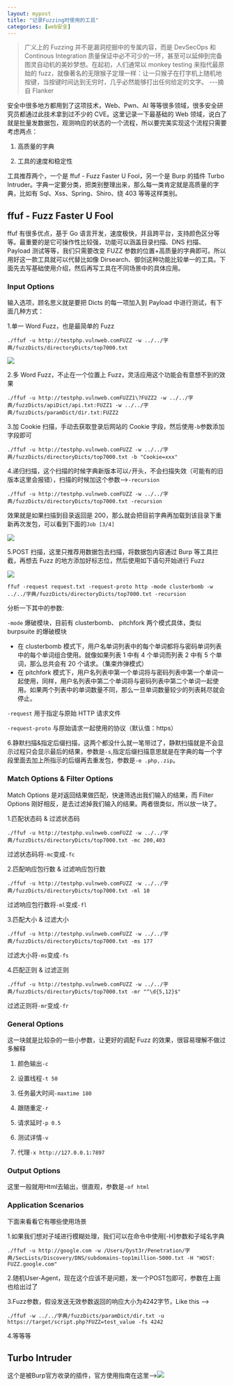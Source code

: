 ```yaml
---
layout: mypost
title: "记录Fuzzing时使用的工具"
categories: [web安全]
---
```


> 广义上的 Fuzzing 并不是漏洞挖掘中的专属内容，而是 DevSecOps 和 Continous Integration 质量保证中必不可少的一环，甚至可以延伸到完备图灵自动机的美妙梦想。在起初，人们通常以 monkey testing 来指代最原始的 fuzz，就像著名的无限猴子定理一样：让一只猴子在打字机上随机地按键，当按键时间达到无穷时，几乎必然能够打出任何给定的文字。 ---摘自 Flanker

安全中很多地方都用到了这项技术，Web、Pwn、AI 等等很多领域，很多安全研究员都通过此技术拿到过不少的 CVE。这里记录一下最基础的 Web 领域，说白了就是批量发数据包，观测响应的状态的一个流程，所以要完美实现这个流程只需要考虑两点：

1. 高质量的字典

2. 工具的速度和稳定性

工具推荐两个，一个是 ffuf - Fuzz Faster U Fool，另一个是 Burp 的插件 Turbo Intruder。字典一定要分类，把类别整理出来，那么每一类肯定就是高质量的字典，比如有 Sql、Xss、Spring、Shiro、绕 403 等等这样类别。

## ffuf - Fuzz Faster U Fool

ffuf 有很多优点，基于 Go 语言开发，速度极快，并且跨平台，支持颜色区分等等。最重要的是它可操作性比较强，功能可以涵盖目录扫描、DNS 扫描、Payload 测试等等，我们只需要改变 FUZZ 参数的位置+高质量的字典即可。所以用好这一款工具就可以代替比如像 Dirsearch、御剑这种功能比较单一的工具。下面先去写基础使用介绍，然后再写工具在不同场景中的具体应用。

### Input Options

输入选项，顾名思义就是要把 Dicts 的每一项加入到 Payload 中进行测试，有下面几种方式：

1.单一 Word Fuzz，也是最简单的 Fuzz

```
./ffuf -u http://testphp.vulnweb.comFUZZ -w ../../字典/fuzzDicts/directoryDicts/top7000.txt
```

![](1.png)

2.多 Word Fuzz，不止在一个位置上 Fuzz，灵活应用这个功能会有意想不到的效果

```
./ffuf -u http://testphp.vulnweb.comFUZZ1\?FUZZ2 -w ../../字典/fuzzDicts/apiDict/api.txt:FUZZ1 -w ../../字典/fuzzDicts/paramDict/dir.txt:FUZZ2
```

3.加 Cookie 扫描，手动去获取登录后网站的 Cookie 字段，然后使用`-b`参数添加字段即可

```
./ffuf -u http://testphp.vulnweb.comFUZZ -w ../../字典/fuzzDicts/directoryDicts/top7000.txt -b "Cookie=xxx"
```

4.递归扫描，这个扫描的时候字典新版本可以`/`开头，不会扫描失效（可能有的旧版本这里会报错），扫描的时候加这个参数-->`-recursion`

```
./ffuf -u http://testphp.vulnweb.comFUZZ -w ../../字典/fuzzDicts/directoryDicts/top7000.txt -recursion
```

效果就是如果扫描到目录返回是 200，那么就会把目前字典再加载到该目录下重新再次发包，可以看到下面的`Job [3/4]`

![](2.png)

5.POST 扫描，这里只推荐用数据包去扫描，将数据包内容通过 Burp 等工具拦截，再想去 Fuzz 的地方添加好标志位，然后使用如下语句开始进行 Fuzz

![](3.png)

```
ffuf -request request.txt -request-proto http -mode clusterbomb -w ../../字典/fuzzDicts/directoryDicts/top7000.txt -recursion
```

分析一下其中的参数:

`-mode` 爆破模块，目前有 clusterbomb、 pitchfork 两个模式具体，类似 burpsuite 的爆破模块

- 在 clusterbomb 模式下，用户名单词列表中的每个单词都将与密码单词列表中的每个单词组合使用。就像如果列表 1 中有 4 个单词而列表 2 中有 5 个单词，那么总共会有 20 个请求。（集束炸弹模式）
- 在 pitchfork 模式下，用户名列表中第一个单词将与密码列表中第一个单词一起使用，同样，用户名列表中第二个单词将与密码列表中第二个单词一起使用。如果两个列表中的单词数量不同，那么一旦单词数量较少的列表耗尽就会停止。

`-request` 用于指定与原始 HTTP 请求文件

`-request-proto` 与原始请求一起使用的协议（默认值：https）

6.静默扫描&指定后缀扫描，这两个都没什么就一笔带过了，静默扫描就是不会显示过程只会显示最后的结果，参数是`-s`,指定后缀扫描意思就是在字典的每一个字段里面去加上所指示的后缀再去重发包，参数是`-e .php,.zip`。

### Match Options & Filter Options

Match Options 是对返回结果做匹配，快速筛选出我们输入的结果，而 Filter Options 刚好相反，是去过滤掉我们输入的结果。两者很类似，所以放一块了。

1.匹配状态码 & 过滤状态码

```
./ffuf -u http://testphp.vulnweb.comFUZZ -w ../../字典/fuzzDicts/directoryDicts/top7000.txt -mc 200,403
```

过滤状态码将`-mc`变成`-fc`

2.匹配响应包行数 & 过滤响应包行数

```
./ffuf -u http://testphp.vulnweb.comFUZZ -w ../../字典/fuzzDicts/directoryDicts/top7000.txt -ml 10
```

过滤响应包行数将`-ml`变成`-fl`

3.匹配大小 & 过滤大小

```
./ffuf -u http://testphp.vulnweb.comFUZZ -w ../../字典/fuzzDicts/directoryDicts/top7000.txt -ms 177
```

过滤大小将`-ms`变成`-fs`

4.匹配正则 & 过滤正则

```
./ffuf -u http://testphp.vulnweb.comFUZZ -w ../../字典/fuzzDicts/directoryDicts/top7000.txt -mr "^\d{5,12}$"
```

过滤正则将`-mr`变成`-fr`

### General Options

这一块就是比较杂的一些小参数，让更好的调配 Fuzz 的效果，很容易理解不做过多解释

1. 颜色输出`-c`

2. 设置线程`-t 50`

3. 任务最大时间`-maxtime 180`

4. 跟随重定`-r`

5. 请求延时`-p 0.5`

6. 测试详情`-v`

7. 代理`-x http://127.0.0.1:7897`

### Output Options

这里一般就用Html去输出，很直观，参数是`-of html`

### Application Scenarios

下面来看看它有哪些使用场景

1.如果我们想对子域进行模糊处理，我们可以在命令中使用[-H]参数和子域名字典

```
./ffuf -u http://google.com -w /Users/Oyst3r/Penetration/字典/SecLists/Discovery/DNS/subdomains-top1million-5000.txt -H "HOST: FUZZ.google.com"
```

2.随机User-Agent，现在这个应该不是问题，发一个POST包即可，参数在上面也给出过了

3.Fuzz参数，假设发送无效参数返回的响应大小为4242字节，Like this -->

```
./ffuf -w ../../字典/fuzzDicts/paramDict/dir.txt -u https://target/script.php?FUZZ=test_value -fs 4242
```

4.等等等

## Turbo Intruder

这个是被Burp官方收录的插件，官方使用指南在这里-->![](https://portswigger.net/research/turbo-intruder-embracing-the-billion-request-attack)